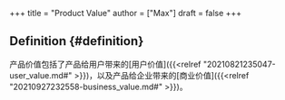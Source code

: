 +++
title = "Product Value"
author = ["Max"]
draft = false
+++

## Definition {#definition}

产品价值包括了产品给用户带来的[用户价值]({{<relref "20210821235047-user_value.md#" >}})，以及产品给企业带来的[商业价值]({{<relref "20210927232558-business_value.md#" >}})。
